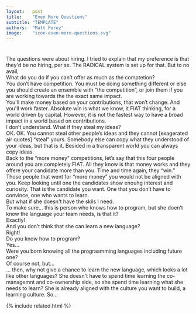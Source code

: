 ```yaml
---
layout:   post
title:    "Even More Questions"
subtitle: "TEMPLATE"
authors:  "Matt Perez"
image:    "icon-even-more-questions.svg"
---
```


<div style="display:none;">
 <p>Every time I talk about <span class="_paradigm">FIAT</span> and the co-ownership model a question always comes up that surprises me.</p>
</div>

<h1></h1>
 <div>The questions were about hiring. I tried to explain that my preference is that they'd be no hiring, per se. The <span class="_paradigm">RADICAL</span> system is set up for that. But to no avail,</div>
  <div class="_speakera">What do you do if you can&rsquo;t offer as much as the comptetion?</div>
  <div class="_speakerb">You don&rsquo;t have competition. You must be doing something different or else you should create an ensemble with &ldquo;the competition&rdquo;, or join them if you are working towards the the exact same impact.</div>
  <div class="_quotespan">You'll make money based on your contributions, that won&rsquo;t change. And you'll work faster. <span class="_quotespan">Absolute win</span> is what we know, it <span class="_paradigm">FIAT</span> thinking, for a world driven by capital. However, it is not the fastest way to have a broad impact in a world based on contributions.</div>
  <div class="_speakera">I don&rsquo;t understand. What if they steal my ideas?</div>
  <div class="_speakerb">OK. OK. You cannot steal other people&rsquo;s ideas and they cannot [exagerated air quotes] &ldquo;steal&rdquo; yours. Somebody else can copy <span class="_quotespan">what they understood of your ideas</span>, but that is it. Besided in a transparent world you can always copy ideas.</div>
  <div class="_quotespanc">Back to the &ldquo;more money&rdquo; competitions, let&rsquo;s say that this four people around you are completely <span class="_paradigm">FIAT</span>. All they know is that money works and they offere your candidate more than you. Time and time again, they &ldquo;win.&rdquo; Those people that went for &ldquo;more money&rdquo; you would not be aligned with you. Keep looking until one the candidates show enouhg interest and curiosity. That is the candidate you want. One that you don&rsquo;t have to convince, one who wants to learn.</div>
  <div class="_speakera">But what if she doesn't have the skils I need.</div>
  <div class="_speakerb">To make sure&hellip; this is person who knows how to program, but she doen&rsquo;t know the language your team needs, is that it?</div>
  <div class="_speakera">Exactly!</div>
  <div class="_speakerb">And you don&rsquo;t think that she can learn a new language?</div>
  <div class="_speakera">Right!</div>
  <div class="_speakerb">Do you know how to program?</div>
  <div class="_speakera">Yes&hellip;</div>
  <div class="_speakerb">Were you born knowing all the prograamming languages including future one?</div>
  <div class="_speakera">Of course not, but&hellip;</div>
  <div class="_speakerb">&hellip; then, why not give a chance to learn the new language, which looks a lot like other languages? She doesn't have to spend time learning the co-managemnt and co-ownership side, so she spend time learning what she needs to learn? She is already aligned with the culture you want to build, a learning culture. So&hellip; </div>

{% include related.html %}